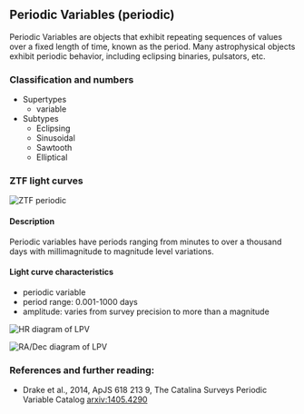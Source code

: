## Periodic Variables (periodic)
Periodic Variables are objects that exhibit repeating sequences of values over a fixed length of time, known as the period.
Many astrophysical objects exhibit periodic behavior, including eclipsing binaries, pulsators, etc.

### Classification and numbers
- Supertypes
  - variable
- Subtypes
  - Eclipsing 
  - Sinusoidal
  - Sawtooth
  - Elliptical

### ZTF light curves
![ZTF periodic](data/periodic.png)

#### Description
Periodic variables have periods ranging from minutes to over a thousand days with millimagnitude to magnitude level variations.

#### Light curve characteristics
- periodic variable
- period range: 0.001-1000 days
- amplitude: varies from survey precision to more than a magnitude 

![HR diagram of LPV](data/hr__periodic.png)

![RA/Dec diagram of LPV](data/radec__periodic.png)

### References and further reading:
- Drake et al., 2014, ApJS 618 213 9, The Catalina Surveys Periodic Variable Catalog [arxiv:1405.4290](https://arxiv.org/pdf/1405.4290.pdf)
